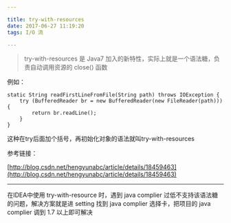 ```yaml
---

title: try-with-resources
date: 2017-06-27 11:19:20
tags: I/O 流

---
```


>try-with-resources 是 Java7 加入的新特性，实际上就是一个语法糖，负责自动调用资源的 close() 函数

例如：

```
static String readFirstLineFromFile(String path) throws IOException {  
    try (BufferedReader br = new BufferedReader(new FileReader(path))) {  
        return br.readLine();  
    }  
} 
```

这种在try后面加个括号，再初始化对象的语法就叫try-with-resources

参考链接：

[http://blog.csdn.net/hengyunabc/article/details/18459463](http://blog.csdn.net/hengyunabc/article/details/18459463)

----------

在IDEA中使用 try-with-resource 时，遇到 java complier 过低不支持该语法糖的问题，解决方案就是进 setting 找到 java complier 选择卡，把项目的 java complier 调到 1.7 以上即可解决
